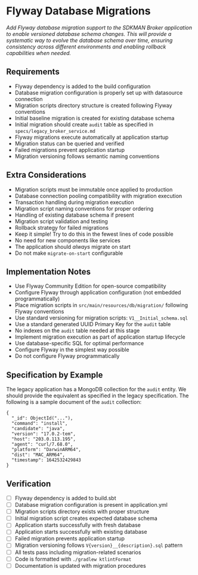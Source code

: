 # Flyway Database Migrations

*Add Flyway database migration support to the SDKMAN Broker application to enable versioned database schema changes. This will provide a systematic way to evolve the database schema over time, ensuring consistency across different environments and enabling rollback capabilities when needed.*

## Requirements

- Flyway dependency is added to the build configuration
- Database migration configuration is properly set up with datasource connection
- Migration scripts directory structure is created following Flyway conventions
- Initial baseline migration is created for existing database schema
- Initial migration should create `audit` table as specified in `specs/legacy_broker_service.md`
- Flyway migrations execute automatically at application startup
- Migration status can be queried and verified
- Failed migrations prevent application startup
- Migration versioning follows semantic naming conventions

## Extra Considerations

- Migration scripts must be immutable once applied to production
- Database connection pooling compatibility with migration execution
- Transaction handling during migration execution
- Migration script naming conventions for proper ordering
- Handling of existing database schema if present
- Migration script validation and testing
- Rollback strategy for failed migrations
- Keep it simple! Try to do this in the fewest lines of code possible
- No need for new components like services
- The application should _always_ migrate on start
- Do not make `migrate-on-start` configurable

## Implementation Notes

- Use Flyway Community Edition for open-source compatibility
- Configure Flyway through application configuration (not embedded programmatically)
- Place migration scripts in `src/main/resources/db/migration/` following Flyway conventions
- Use standard versioning for migration scripts: `V1__Initial_schema.sql`
- Use a standard generated UUID Primary Key for the `audit` table
- No indexes on the `audit` table needed at this stage
- Implement migration execution as part of application startup lifecycle
- Use database-specific SQL for optimal performance
- Configure Flyway in the simplest way possible
- Do not configure Flyway programmatically

## Specification by Example

The legacy application has a MongoDB collection for the `audit` entity. We should provide the equivalent as specified in the legacy specification.
The following is a sample document of the `audit` collection:

```mongodb
{
  "_id": ObjectId("..."),
  "command": "install",
  "candidate": "java",
  "version": "17.0.2-tem",
  "host": "203.0.113.195",
  "agent": "curl/7.68.0",
  "platform": "DarwinARM64",
  "dist": "MAC_ARM64",
  "timestamp": 1642532429843
}
```

## Verification

- [ ] Flyway dependency is added to build.sbt
- [ ] Database migration configuration is present in application.yml
- [ ] Migration scripts directory exists with proper structure
- [ ] Initial migration script creates expected database schema
- [ ] Application starts successfully with fresh database
- [ ] Application starts successfully with existing database
- [ ] Failed migration prevents application startup
- [ ] Migration versioning follows `V{version}__{description}.sql` pattern
- [ ] All tests pass including migration-related scenarios
- [ ] Code is formatted with `./gradlew ktlintFormat`
- [ ] Documentation is updated with migration procedures
